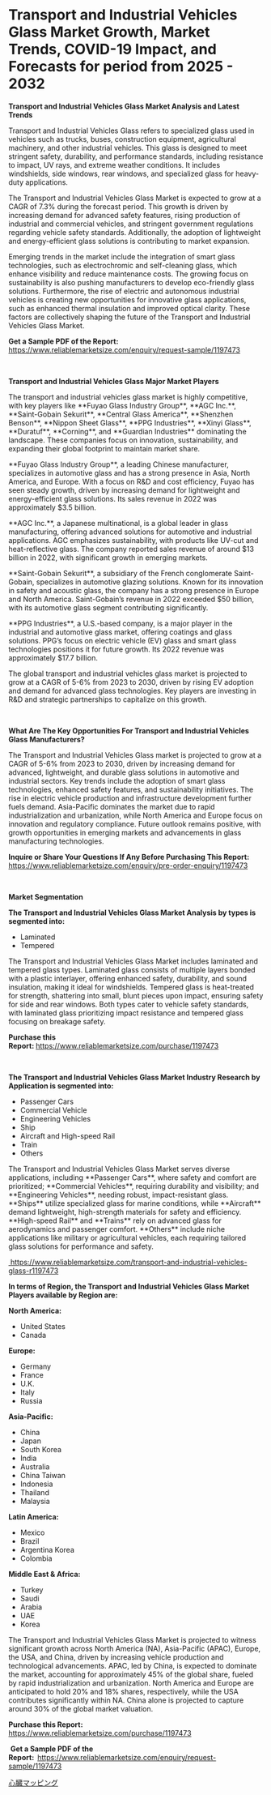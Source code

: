 <p><h1>Transport and Industrial Vehicles Glass Market Growth, Market Trends, COVID-19 Impact, and Forecasts for period from 2025 - 2032</h1></p><p><strong>Transport and Industrial Vehicles Glass Market Analysis and Latest Trends</strong></p>
<p><p>Transport and Industrial Vehicles Glass refers to specialized glass used in vehicles such as trucks, buses, construction equipment, agricultural machinery, and other industrial vehicles. This glass is designed to meet stringent safety, durability, and performance standards, including resistance to impact, UV rays, and extreme weather conditions. It includes windshields, side windows, rear windows, and specialized glass for heavy-duty applications.</p><p>The Transport and Industrial Vehicles Glass Market is expected to grow at a CAGR of 7.3% during the forecast period. This growth is driven by increasing demand for advanced safety features, rising production of industrial and commercial vehicles, and stringent government regulations regarding vehicle safety standards. Additionally, the adoption of lightweight and energy-efficient glass solutions is contributing to market expansion.</p><p>Emerging trends in the market include the integration of smart glass technologies, such as electrochromic and self-cleaning glass, which enhance visibility and reduce maintenance costs. The growing focus on sustainability is also pushing manufacturers to develop eco-friendly glass solutions. Furthermore, the rise of electric and autonomous industrial vehicles is creating new opportunities for innovative glass applications, such as enhanced thermal insulation and improved optical clarity. These factors are collectively shaping the future of the Transport and Industrial Vehicles Glass Market.</p></p>
<p><strong>Get a Sample PDF of the Report:&nbsp;</strong> <a href="https://www.reliablemarketsize.com/enquiry/request-sample/1197473?utm_campaign=1840&utm_medium=2&utm_source=Github&utm_content=ia&utm_term=24012025&utm_id=transport-and-industrial-vehicles-glass">https://www.reliablemarketsize.com/enquiry/request-sample/1197473</a></p>
<p>&nbsp;</p>
<p><strong>Transport and Industrial Vehicles Glass Major Market Players</strong></p>
<p><p>The transport and industrial vehicles glass market is highly competitive, with key players like **Fuyao Glass Industry Group**, **AGC Inc.**, **Saint-Gobain Sekurit**, **Central Glass America**, **Shenzhen Benson**, **Nippon Sheet Glass**, **PPG Industries**, **Xinyi Glass**, **Duratuf**, **Corning**, and **Guardian Industries** dominating the landscape. These companies focus on innovation, sustainability, and expanding their global footprint to maintain market share.</p><p>**Fuyao Glass Industry Group**, a leading Chinese manufacturer, specializes in automotive glass and has a strong presence in Asia, North America, and Europe. With a focus on R&D and cost efficiency, Fuyao has seen steady growth, driven by increasing demand for lightweight and energy-efficient glass solutions. Its sales revenue in 2022 was approximately $3.5 billion.</p><p>**AGC Inc.**, a Japanese multinational, is a global leader in glass manufacturing, offering advanced solutions for automotive and industrial applications. AGC emphasizes sustainability, with products like UV-cut and heat-reflective glass. The company reported sales revenue of around $13 billion in 2022, with significant growth in emerging markets.</p><p>**Saint-Gobain Sekurit**, a subsidiary of the French conglomerate Saint-Gobain, specializes in automotive glazing solutions. Known for its innovation in safety and acoustic glass, the company has a strong presence in Europe and North America. Saint-Gobain’s revenue in 2022 exceeded $50 billion, with its automotive glass segment contributing significantly.</p><p>**PPG Industries**, a U.S.-based company, is a major player in the industrial and automotive glass market, offering coatings and glass solutions. PPG’s focus on electric vehicle (EV) glass and smart glass technologies positions it for future growth. Its 2022 revenue was approximately $17.7 billion.</p><p>The global transport and industrial vehicles glass market is projected to grow at a CAGR of 5-6% from 2023 to 2030, driven by rising EV adoption and demand for advanced glass technologies. Key players are investing in R&D and strategic partnerships to capitalize on this growth.</p></p>
<p>&nbsp;</p>
<p><strong>What Are The Key Opportunities For Transport and Industrial Vehicles Glass Manufacturers?</strong></p>
<p><p>The Transport and Industrial Vehicles Glass market is projected to grow at a CAGR of 5-6% from 2023 to 2030, driven by increasing demand for advanced, lightweight, and durable glass solutions in automotive and industrial sectors. Key trends include the adoption of smart glass technologies, enhanced safety features, and sustainability initiatives. The rise in electric vehicle production and infrastructure development further fuels demand. Asia-Pacific dominates the market due to rapid industrialization and urbanization, while North America and Europe focus on innovation and regulatory compliance. Future outlook remains positive, with growth opportunities in emerging markets and advancements in glass manufacturing technologies.</p></p>
<p><strong>Inquire or Share Your Questions If Any Before Purchasing This Report:</strong> <a href="https://www.reliablemarketsize.com/enquiry/pre-order-enquiry/1197473?utm_campaign=1840&utm_medium=2&utm_source=Github&utm_content=ia&utm_term=24012025&utm_id=transport-and-industrial-vehicles-glass">https://www.reliablemarketsize.com/enquiry/pre-order-enquiry/1197473</a></p>
<p>&nbsp;</p>
<p><strong>Market Segmentation</strong></p>
<p><strong>The Transport and Industrial Vehicles Glass Market Analysis by types is segmented into:</strong></p>
<p><ul><li>Laminated</li><li>Tempered</li></ul></p>
<p><p>The Transport and Industrial Vehicles Glass Market includes laminated and tempered glass types. Laminated glass consists of multiple layers bonded with a plastic interlayer, offering enhanced safety, durability, and sound insulation, making it ideal for windshields. Tempered glass is heat-treated for strength, shattering into small, blunt pieces upon impact, ensuring safety for side and rear windows. Both types cater to vehicle safety standards, with laminated glass prioritizing impact resistance and tempered glass focusing on breakage safety.</p></p>
<p><strong>Purchase this Report:&nbsp;</strong><a href="https://www.reliablemarketsize.com/purchase/1197473?utm_campaign=1840&utm_medium=2&utm_source=Github&utm_content=ia&utm_term=24012025&utm_id=transport-and-industrial-vehicles-glass">https://www.reliablemarketsize.com/purchase/1197473</a></p>
<p>&nbsp;</p>
<p><strong>The Transport and Industrial Vehicles Glass Market Industry Research by Application is segmented into:</strong></p>
<p><ul><li>Passenger Cars</li><li>Commercial Vehicle</li><li>Engineering Vehicles</li><li>Ship</li><li>Aircraft and High-speed Rail</li><li>Train</li><li>Others</li></ul></p>
<p><p>The Transport and Industrial Vehicles Glass Market serves diverse applications, including **Passenger Cars**, where safety and comfort are prioritized; **Commercial Vehicles**, requiring durability and visibility; and **Engineering Vehicles**, needing robust, impact-resistant glass. **Ships** utilize specialized glass for marine conditions, while **Aircraft** demand lightweight, high-strength materials for safety and efficiency. **High-speed Rail** and **Trains** rely on advanced glass for aerodynamics and passenger comfort. **Others** include niche applications like military or agricultural vehicles, each requiring tailored glass solutions for performance and safety.</p></p>
<p><a href="https://www.reliablemarketsize.com/transport-and-industrial-vehicles-glass-r1197473?utm_campaign=1840&utm_medium=2&utm_source=Github&utm_content=ia&utm_term=24012025&utm_id=transport-and-industrial-vehicles-glass">&nbsp;https://www.reliablemarketsize.com/transport-and-industrial-vehicles-glass-r1197473</a></p>
<p><strong>In terms of Region, the Transport and Industrial Vehicles Glass Market Players available by Region are:</strong></p>
<p>
    <p> <strong> North America: </strong>
        <ul>
            <li>United States</li>
            <li>Canada</li>
        </ul>
        </p> 
    <p> <strong> Europe: </strong>
        <ul>
            <li>Germany</li>
            <li>France</li>
            <li>U.K.</li>
            <li>Italy</li>
            <li>Russia</li>
        </ul>
        </p> 
    <p> <strong> Asia-Pacific: </strong>
        <ul>
            <li>China</li>
            <li>Japan</li>
            <li>South Korea</li>
            <li>India</li>
            <li>Australia</li>
            <li>China Taiwan</li>
            <li>Indonesia</li>
            <li>Thailand</li>
            <li>Malaysia</li>
        </ul>
        </p> 
    <p> <strong> Latin America: </strong>
        <ul>
            <li>Mexico</li>
            <li>Brazil</li>
            <li>Argentina Korea</li>
            <li>Colombia</li>
        </ul>
        </p> 
    <p> <strong> Middle East & Africa: </strong>
        <ul>
            <li>Turkey</li>
            <li>Saudi</li>
            <li>Arabia</li>
            <li>UAE</li>
            <li>Korea</li>
        </ul>
    </p>
    </p>
<p><p>The Transport and Industrial Vehicles Glass Market is projected to witness significant growth across North America (NA), Asia-Pacific (APAC), Europe, the USA, and China, driven by increasing vehicle production and technological advancements. APAC, led by China, is expected to dominate the market, accounting for approximately 45% of the global share, fueled by rapid industrialization and urbanization. North America and Europe are anticipated to hold 20% and 18% shares, respectively, while the USA contributes significantly within NA. China alone is projected to capture around 30% of the global market valuation.</p></p>
<p><strong>Purchase this Report: </strong><a href="https://www.reliablemarketsize.com/purchase/1197473?utm_campaign=1840&utm_medium=2&utm_source=Github&utm_content=ia&utm_term=24012025&utm_id=transport-and-industrial-vehicles-glass">https://www.reliablemarketsize.com/purchase/1197473</a></p>
<p>&nbsp;<strong>Get a Sample PDF of the Report:&nbsp;&nbsp;</strong><a href="https://www.reliablemarketsize.com/enquiry/request-sample/1197473?utm_campaign=1840&utm_medium=2&utm_source=Github&utm_content=ia&utm_term=24012025&utm_id=transport-and-industrial-vehicles-glass">https://www.reliablemarketsize.com/enquiry/request-sample/1197473</a></p>
<p><strong></strong></p>
<p><p><a href="https://github.com/mohamedbakry57/Market-Research-Report-List-6/blob/main/813331033226.md?utm_campaign=1840&utm_medium=2&utm_source=Github&utm_content=ia&utm_term=24012025&utm_id=transport-and-industrial-vehicles-glass">心臓マッピング</a></p></p>